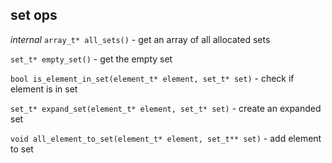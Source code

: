 ## set ops

_internal_ `array_t* all_sets()` - get an array of all allocated sets

`set_t* empty_set()` - get the empty set

`bool is_element_in_set(element_t* element, set_t* set)` - check if element is in set

`set_t* expand_set(element_t* element, set_t* set)` - create an expanded set

`void all_element_to_set(element_t* element, set_t** set)` - add element to set
